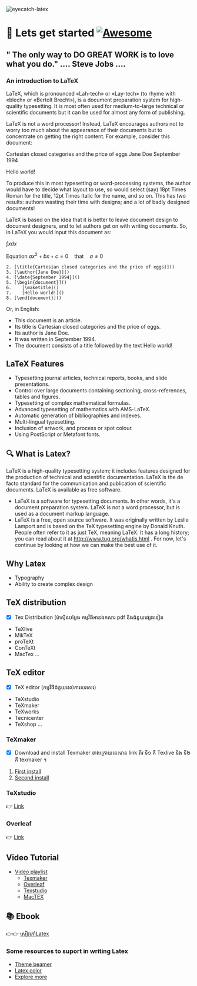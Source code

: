 ![eyecatch-latex](https://user-images.githubusercontent.com/85992213/168587160-5e6909bd-54e3-4bd0-b6a8-2f47bcf0123b.png)
# 🚀 Lets get started   [![Awesome](https://cdn.rawgit.com/sindresorhus/awesome/d7305f38d29fed78fa85652e3a63e154dd8e8829/media/badge.svg)](https://github.com/sindresorhus/awesome)
" The only way to DO GREAT WORK is to love what you do." .... Steve Jobs .... 
-----
### An introduction to LaTeX
LaTeX, which is pronounced «Lah-tech» or «Lay-tech» (to rhyme with «blech» or «Bertolt Brecht»), is a document preparation system for high-quality typesetting. It is most often used for medium-to-large technical or scientific documents but it can be used for almost any form of publishing.

LaTeX is not a word processor! Instead, LaTeX encourages authors not to worry too much about the appearance of their documents but to concentrate on getting the right content. For example, consider this document:

Cartesian closed categories and the price of eggs
Jane Doe
September 1994

Hello world!

To produce this in most typesetting or word-processing systems, the author would have to decide what layout to use, so would select (say) 18pt Times Roman for the title, 12pt Times Italic for the name, and so on. This has two results: authors wasting their time with designs; and a lot of badly designed documents!

LaTeX is based on the idea that it is better to leave document design to document designers, and to let authors get on with writing documents. So, in LaTeX you would input this document as:

$\int xdx$

Equation $ax^2+bx+c=0 \quad\text{that}\quad a\neq 0$
```1. [\documentclass{article}]()
2. [\title{Cartesian closed categories and the price of eggs}]()
3. [\author{Jane Doe}]()
4. [\date{September 1994}]()
5. [\begin{document}]()
6.    [\maketitle]()
7.    [Hello world!]()
8. [\end{document}]()
```
Or, in English:

- This document is an article.
- Its title is Cartesian closed categories and the price of eggs.
- Its author is Jane Doe.
- It was written in September 1994.
- The document consists of a title followed by the text Hello world!
## LaTeX Features
- Typesetting journal articles, technical reports, books, and slide presentations.
- Control over large documents containing sectioning, cross-references, tables and figures.
- Typesetting of complex mathematical formulas.
- Advanced typesetting of mathematics with AMS-LaTeX.
- Automatic generation of bibliographies and indexes.
- Multi-lingual typesetting.
- Inclusion of artwork, and process or spot colour.
- Using PostScript or Metafont fonts.

## 🔍 What is Latex?
LaTeX is a high-quality typesetting system; it includes features designed for the production of technical and scientific documentation. LaTeX is the de facto standard for the communication and publication of scientific documents. LaTeX is available as free software.
- LaTeX is a software for typesetting documents. In other words, it's a document preparation system. LaTeX is not a word processor, but is used as a document markup language.
- LaTeX is a free, open source software. It was originally written by Leslie Lamport and is based on the TeX typesetting engine by Donald Knuth. People often refer to it as just TeX, meaning LaTeX. It has a long history; you can read about it at http://www.tug.org/whatis.html . For now, let's continue by looking at how we can make the best use of it.

## Why Latex
- Typography
- Ability to create complex design 
## TeX distribution
- [x] Tex Distribution (ម៉ាសុីនបម្លែង កម្មវិធីអានឯកសារ pdf និងជំនួយផ្សេងទៀត
- TeXlive
- MikTeX
- proTeXt
- ConTeXt
- MacTex ...
## TeX editor
- [x] TeX editor (កម្មវិធីជំនួយដល់ការសរសេរ)
- TeXstudio
- TeXmaker
- TeXworks
- Tecnicenter
- TeXshop ...

### TeXmaker
- [x] Download and install Texmaker  ខាងក្រោយនេះមាន link ពីរ ទី១ គឺ Texlive និង ទី២ គឺ texmaker ។
1. [First install](https://download.nus.edu.sg/mirror/ctan/systems/texlive/Images/?fbclid=IwAR1RT_G2XN_rmiCHa-mr8dfiT_sb2lr-SSjIh9_tyta3w_h8PeD1EdrNP24)
2. [Second install](https://www.xm1math.net/texmaker/download.html?fbclid=IwAR3u4GnunTHSrjCkIKhgcwsWtrA-Ub1cy72y8jKx__phr7LWObthW60p2_4) 
### TeXstudio
👉 [Link](https://www.texstudio.org/)

### Overleaf
👉 [Link](https://www.overleaf.com/project)
## Video Tutorial
- [Video playlist]()
    * [Texmaker](https://www.youtube.com/playlist?list=PL1D4EAB31D3EBC449)
    * [Overleaf](https://www.youtube.com/playlist?list=PLHXZ9OQGMqxcWWkx2DMnQmj5os2X5ZR73)
    * [Texstudio](https://www.youtube.com/playlist?list=PLknjcpwMhvSgauKyhScPiQGW9H4V0EKj5)
    * [MacTEX](https://www.youtube.com/watch?v=VhmkLrOjLsw&list=RDCMUCwRXb5dUK4cvsHbx-rGzSgw&start_radio=1&rv=VhmkLrOjLsw&t=25)
## 📚 Ebook 
👉👉 [សៀវភៅLatex](https://drive.google.com/drive/folders/1a8CkV7VCsjNmiAWlJtG7cWF5viTBxyPV?usp=sharing)
### Some resources to suport in writing Latex
- [Theme beamer](https://mpetroff.net/files/beamer-theme-matrix/)
- [Latex color](http://latexcolor.com/)
- [Explore more](https://www.latex-project.org/)




